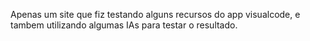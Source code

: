 Apenas um site que fiz testando alguns recursos do app visualcode, e tambem utilizando algumas IAs para testar o resultado.
